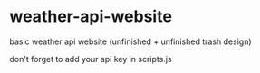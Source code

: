 ﻿# weather-api-website

basic weather api website (unfinished + unfinished trash design)

don't forget to add your api key in scripts.js
